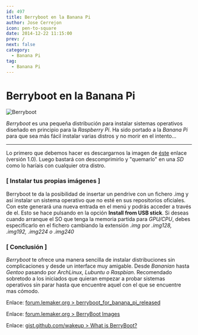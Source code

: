 ```yaml
---
id: 497
title: Berryboot en la Banana Pi
author: Jose Cerrejon
icon: pen-to-square
date: 2014-12-22 11:15:00
prev: /
next: false
category:
  - Banana Pi
tag:
  - Banana Pi
---
```


# Berryboot en la Banana Pi

![Berryboot](/images/berryboot.jpg)

*Berryboot* es una pequeña distribución para instalar sistemas operativos diseñado en principio para la *Raspberry Pi*. Ha sido portado a la *Banana Pi* para que sea más fácil instalar varias distros y no morir en el intento...

- - -
Lo primero que debemos hacer es descargarnos la imagen de [éste](https://docs.google.com/file/d/0B38hUt6ypQXDQlM3eDdxVV9zcTA/edit) enlace (versión 1.0). Luego bastará con descomprimirlo y "quemarlo" en una *SD* como lo haríais con cualquier otra distro.

### [ Instalar tus propias imágenes ]

Berryboot te da la posibilidad de insertar un pendrive con un fichero .img y así instalar un sistema operativo que no esté en sus repositorios oficiales. Con este generará una nueva entrada en el menú y podrás acceder a través de el. Esto se hace pulsando en la opción **Install from USB stick**. Si deseas cuando arranque el SO que tenga la memoria partida para *GPU/CPU*, debes especificarlo en el fichero cambiando la extensión *.img* por *.img128, .img192, .img224 o .img240*


### [ Conclusión ]

*Berryboot* te ofrece una manera sencilla de instalar distribuciones sin complicaciones y desde un interface muy amigable. Desde *Bananian* hasta *Gentoo* pasando por *ArchLinux, Lubuntu o Raspbian*. Recomendado sobretodo a los iniciados que quieran empezar a probar sistemas operativos sin parar hasta que encuentre aquel con el que se encuentre mas cómodo.

Enlace: [forum.lemaker.org > berryboot_for_banana_pi_released](http://forum.lemaker.org/4111-1-1-berryboot_for_banana_pi_released.html)

Enlace: [forum.lemaker.org > BerryBoot Images](http://forum.lemaker.org/viewthread.php?tid=4792)

Enlace: [gist.github.com/wakeup > What is BerryBoot?](https://gist.github.com/wakeup/da81d27ec922882f2502)